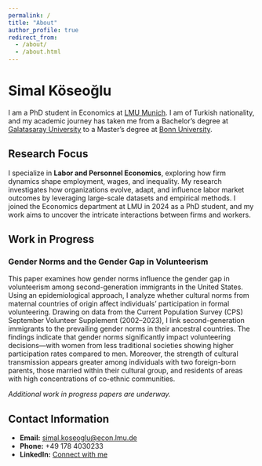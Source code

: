 ```yaml
---
permalink: /
title: "About"
author_profile: true
redirect_from: 
  - /about/
  - /about.html
---
```

# Simal Köseoğlu

I am a PhD student in Economics at [LMU Munich](https://www.en.econ.lmu.de/index.html). I am of Turkish nationality, and my academic journey has taken me from a Bachelor’s degree at [Galatasaray University](https://www.gsu.edu.tr/en) to a Master’s degree at [Bonn University](https://www.uni-bonn.de/en).

## Research Focus

I specialize in **Labor and Personnel Economics**, exploring how firm dynamics shape employment, wages, and inequality. My research investigates how organizations evolve, adapt, and influence labor market outcomes by leveraging large-scale datasets and empirical methods. I joined the Economics department at LMU in 2024 as a PhD student, and my work aims to uncover the intricate interactions between firms and workers.

## Work in Progress

### Gender Norms and the Gender Gap in Volunteerism

This paper examines how gender norms influence the gender gap in volunteerism among second-generation immigrants in the United States. Using an epidemiological approach, I analyze whether cultural norms from maternal countries of origin affect individuals’ participation in formal volunteering. Drawing on data from the Current Population Survey (CPS) September Volunteer Supplement (2002–2023), I link second-generation immigrants to the prevailing gender norms in their ancestral countries. The findings indicate that gender norms significantly impact volunteering decisions—with women from less traditional societies showing higher participation rates compared to men. Moreover, the strength of cultural transmission appears greater among individuals with two foreign-born parents, those married within their cultural group, and residents of areas with high concentrations of co-ethnic communities.

*Additional work in progress papers are underway.*

## Contact Information

- **Email:** [simal.koseoglu@econ.lmu.de](mailto:simal.koseoglu@econ.lmu.de)
- **Phone:** +49 178 4030233
- **LinkedIn:** [Connect with me](#)

